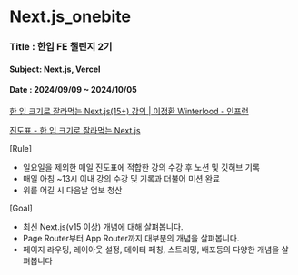 # Next.js_onebite
### Title : 한입 FE 챌린지 2기

#### Subject: Next.js, Vercel

#### Date : 2024/09/09 ~ 2024/10/05


[한 입 크기로 잘라먹는 Next.js(15+) 강의 | 이정환 Winterlood - 인프런](https://www.inflearn.com/course/한입-크기-nextjs?inst=da2b1b33&utm_source=instructor&utm_medium=referral&utm_campaign=inflearn_트래픽_promotion-link)

[진도표 - 한 입 크기로 잘라먹는 Next.js](https://www.notion.so/Next-js-2d88c12bf13041dab85068953a5a78a0?pvs=21) 


<aside>
[Rule]

- 일요일을 제외한 매일 진도표에 적합한 강의 수강 후 노션 및 깃허브 기록
- 매일 아침 ~13시 이내 강의 수강 및 기록과 더불어 미션 완료
- 위를 어길 시 다음날 업보 청산
</aside>

<aside>
[Goal]
  
- 최신 Next.js(v15 이상) 개념에 대해 살펴봅니다.
- Page Router부터 App Router까지 대부분의 개념을 살펴봅니다.
- 페이지 라우팅, 레이아웃 설정, 데이터 페칭, 스트리밍, 배포등의 다양한 개념을 살펴봅니다
</aside>


